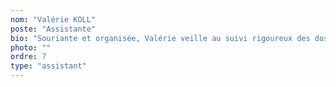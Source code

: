 ```yaml
---
nom: "Valérie KOLL"
poste: "Assistante"
bio: "Souriante et organisée, Valérie veille au suivi rigoureux des dossiers et à la fluidité du service client. Elle contribue activement à votre satisfaction."
photo: ""
ordre: 7
type: "assistant"
---
```

